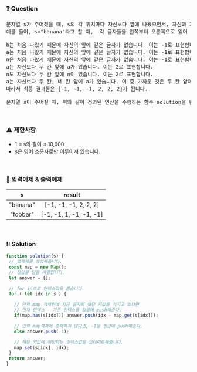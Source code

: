  ### ❓ Question

 <pre>문자열 s가 주어졌을 때, s의 각 위치마다 자신보다 앞에 나왔으면서, 자신과 가장 가까운 곳에 있는 같은 글자가 어디 있는지 알고 싶습니다.
예를 들어, s="banana"라고 할 때,  각 글자들을 왼쪽부터 오른쪽으로 읽어 나가면서 다음과 같이 진행할 수 있습니다.

b는 처음 나왔기 때문에 자신의 앞에 같은 글자가 없습니다. 이는 -1로 표현합니다.
a는 처음 나왔기 때문에 자신의 앞에 같은 글자가 없습니다. 이는 -1로 표현합니다.
n은 처음 나왔기 때문에 자신의 앞에 같은 글자가 없습니다. 이는 -1로 표현합니다.
a는 자신보다 두 칸 앞에 a가 있습니다. 이는 2로 표현합니다.
n도 자신보다 두 칸 앞에 n이 있습니다. 이는 2로 표현합니다.
a는 자신보다 두 칸, 네 칸 앞에 a가 있습니다. 이 중 가까운 것은 두 칸 앞이고, 이는 2로 표현합니다.
따라서 최종 결과물은 [-1, -1, -1, 2, 2, 2]가 됩니다.

문자열 s이 주어질 때, 위와 같이 정의된 연산을 수행하는 함수 solution을 완성해주세요.</pre>

 
<br>

### ⚠️ 제한사항

<ul>
  <li>1 ≤ s의 길이 ≤ 10,000</li>
  <li>s은 영어 소문자로만 이루어져 있습니다.</li>
</ul>

<br>

### 🔢 입력예제 & 출력예제

|s|result|
|:-:|:-:|
|"banana"|[-1, -1, -1, 2, 2, 2]|
|"foobar"|[-1, -1, 1, -1, -1, -1]|

<br>

 ### ‼️ Solution

 ```javascript
function solution(s) {
  // 맵객체를 생성해줍니다. 
  const map = new Map();
  // 정답을 담을 배열입니다. 
  let answer = [];

  // for in으로 인덱스값을 뽑습니다.
  for ( let idx in s ) {

    // 만약 map 객체안에 지금 글자의 해당 키값을 가지고 있다면 
    // 현재 인덱스 - 기존 인덱스를 정답에 push해준다.
    if(map.has(s[idx])) answer.push(idx - map.get(s[idx]));

    // 만약 map객체에 존재하지 않다면, -1을 정답에 push해준다.
    else answer.push(-1);

    // 해당 키값에 해당되는 인덱스값을 업데이트해줍니다.
    map.set(s[idx], idx);
  }
  return answer;
}
 ```
<br>
